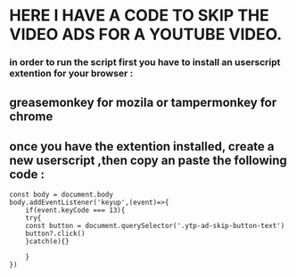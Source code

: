# HERE I HAVE A CODE TO SKIP THE VIDEO ADS FOR A YOUTUBE VIDEO.

### in order to run the script first you have to install an userscript extention for your browser :
## greasemonkey for mozila or tampermonkey for chrome

## once you have the extention installed, create a new userscript ,then copy an paste the following code :

```
const body = document.body
body.addEventListener('keyup',(event)=>{
    if(event.keyCode === 13){
    try{
    const button = document.querySelector('.ytp-ad-skip-button-text')
    button?.click()
    }catch(e){}

    }
})
```
